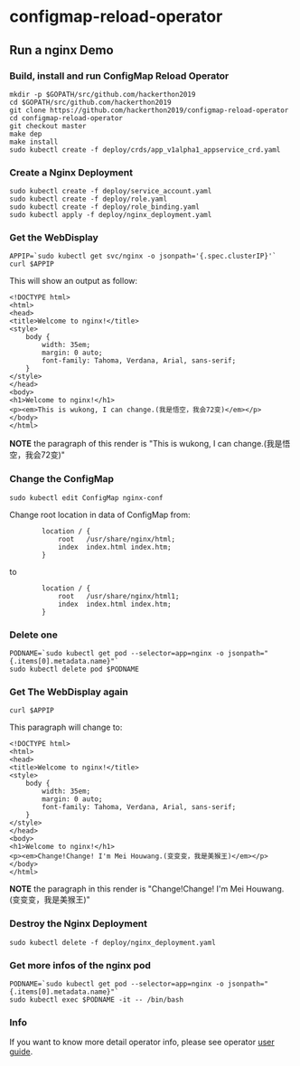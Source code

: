 # configmap-reload-operator

## Run a nginx Demo

### Build, install and run ConfigMap Reload Operator
```
mkdir -p $GOPATH/src/github.com/hackerthon2019
cd $GOPATH/src/github.com/hackerthon2019
git clone https://github.com/hackerthon2019/configmap-reload-operator
cd configmap-reload-operator
git checkout master
make dep
make install
sudo kubectl create -f deploy/crds/app_v1alpha1_appservice_crd.yaml
```

### Create a Nginx Deployment
```
sudo kubectl create -f deploy/service_account.yaml
sudo kubectl create -f deploy/role.yaml
sudo kubectl create -f deploy/role_binding.yaml
sudo kubectl apply -f deploy/nginx_deployment.yaml
```
### Get the WebDisplay
```
APPIP=`sudo kubectl get svc/nginx -o jsonpath='{.spec.clusterIP}'`
curl $APPIP
```

This will show an output as follow:
```
<!DOCTYPE html>
<html>
<head>
<title>Welcome to nginx!</title>
<style>
    body {
        width: 35em;
        margin: 0 auto;
        font-family: Tahoma, Verdana, Arial, sans-serif;
    }
</style>
</head>
<body>
<h1>Welcome to nginx!</h1>
<p><em>This is wukong, I can change.(我是悟空，我会72变)</em></p>
</body>
</html>

```
**NOTE** the paragraph of this render is
"This is wukong, I can change.(我是悟空，我会72变)"

### Change the ConfigMap
```
sudo kubectl edit ConfigMap nginx-conf
```
Change root location in data of ConfigMap from:
```
        location / {
            root   /usr/share/nginx/html;
            index  index.html index.htm;
        }
```
to
```
        location / {
            root   /usr/share/nginx/html1;
            index  index.html index.htm;
        }
```
### Delete one
```
PODNAME=`sudo kubectl get pod --selector=app=nginx -o jsonpath="{.items[0].metadata.name}"`
sudo kubectl delete pod $PODNAME
```

### Get The WebDisplay again
```
curl $APPIP
```

This paragraph will change to:
```
<!DOCTYPE html>
<html>
<head>
<title>Welcome to nginx!</title>
<style>
    body {
        width: 35em;
        margin: 0 auto;
        font-family: Tahoma, Verdana, Arial, sans-serif;
    }
</style>
</head>
<body>
<h1>Welcome to nginx!</h1>
<p><em>Change!Change! I'm Mei Houwang.(变变变，我是美猴王)</em></p>
</body>
</html>

```
**NOTE** the paragraph in this render is
"Change!Change! I'm Mei Houwang.(变变变，我是美猴王)"

### Destroy the Nginx Deployment
```
sudo kubectl delete -f deploy/nginx_deployment.yaml
```

### Get more infos of the nginx pod
```
PODNAME=`sudo kubectl get pod --selector=app=nginx -o jsonpath="{.items[0].metadata.name}"`
sudo kubectl exec $PODNAME -it -- /bin/bash
```

### Info
If you want to know more detail operator info, please see operator [user guide][user-guide.md].

[user-guide.md]: https://github.com/operator-framework/operator-sdk/blob/master/doc/user-guide.md
